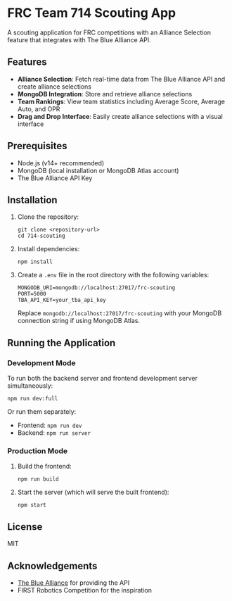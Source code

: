 # FRC Team 714 Scouting App

A scouting application for FRC competitions with an Alliance Selection feature that integrates with The Blue Alliance API.

## Features

- **Alliance Selection**: Fetch real-time data from The Blue Alliance API and create alliance selections
- **MongoDB Integration**: Store and retrieve alliance selections
- **Team Rankings**: View team statistics including Average Score, Average Auto, and OPR
- **Drag and Drop Interface**: Easily create alliance selections with a visual interface

## Prerequisites

- Node.js (v14+ recommended)
- MongoDB (local installation or MongoDB Atlas account)
- The Blue Alliance API Key

## Installation

1. Clone the repository:
   ```
   git clone <repository-url>
   cd 714-scouting
   ```

2. Install dependencies:
   ```
   npm install
   ```

3. Create a `.env` file in the root directory with the following variables:
   ```
   MONGODB_URI=mongodb://localhost:27017/frc-scouting
   PORT=5000
   TBA_API_KEY=your_tba_api_key
   ```

   Replace `mongodb://localhost:27017/frc-scouting` with your MongoDB connection string if using MongoDB Atlas.

## Running the Application

### Development Mode

To run both the backend server and frontend development server simultaneously:

```
npm run dev:full
```

Or run them separately:

- Frontend: `npm run dev`
- Backend: `npm run server`

### Production Mode

1. Build the frontend:
   ```
   npm run build
   ```

2. Start the server (which will serve the built frontend):
   ```
   npm start
   ```


## License

MIT

## Acknowledgements

- [The Blue Alliance](https://www.thebluealliance.com/) for providing the API
- FIRST Robotics Competition for the inspiration 

